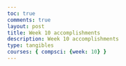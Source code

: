```yaml
---
toc: true 
comments: true 
layout: post 
title: Week 10 accomplishments
description: Week 10 accomplishments
type: tangibles
courses: { compsci: {week: 10} } 
---
```



